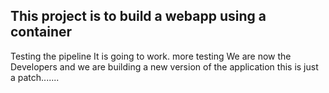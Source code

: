 ## This project is to build a webapp using a container
Testing the pipeline
It is going to work.
more testing
We are now the Developers and we are building a new version of the application
this is just a patch.......
